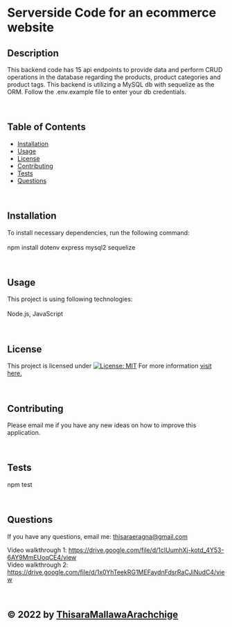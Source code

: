
  # Serverside Code for an ecommerce website
  ## Description
  This backend code has 15 api endpoints to provide data and perform CRUD operations in the database regarding the products, product categories and product tags. This backend is utilizing a MySQL db with sequelize as the ORM. Follow the .env.example file to enter your db credentials. 

  <br>

  ## Table of Contents
  - [Installation](#installation)
  - [Usage](#usage)  
  - [License](#license)
  - [Contributing](#contributing)
  - [Tests](#tests)
  - [Questions](#questions)

  <br>

  ## Installation
  To install necessary dependencies, run the following command: <br><br>
  npm install dotenv express mysql2 sequelize

  <br>

  ## Usage
  This project is using following technologies: <br><br>
  Node.js,  JavaScript

  <br>

  ## License
  
  This project is licensed under [![License: MIT](https://img.shields.io/badge/License-MIT-yellow.svg)](https://opensource.org/licenses/MIT)
  For more information [visit here.](https://opensource.org/licenses)
  
  
  <br>

  ## Contributing
  Please email me if you have any new ideas on how to improve this application.  

  <br>

  ## Tests <br>
  npm test

  <br>

  ## Questions
  If you have any questions, email me: thisaraeragna@gmail.com

  Video walkthrough 1: https://drive.google.com/file/d/1cIUumhXj-kotd_4Y53-6AY9MmEUoqCE4/view <br>
  Video walkthrough 2: https://drive.google.com/file/d/1x0YhTeekRG1MEFaydnFdsrRaCJiNudC4/view

  <br>

  ## &copy; 2022 by [ThisaraMallawaArachchige](https://github.com/ThisaraMallawaArachchige)

